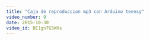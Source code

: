 ```yaml
---
title: "Caja de reproduccion mp3 con Arduino teensy"
video_number: 9
date: 2015-10-30
video_id: BE1gnTG5WXs
---
```

